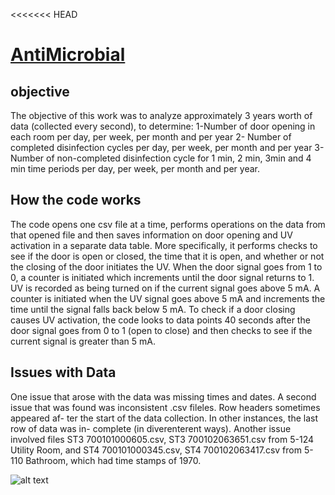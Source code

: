 <<<<<<< HEAD
# [AntiMicrobial](https://minamehrata.github.io/AntiMicrobial/)

## objective
The objective of this work was to analyze approximately 3 years worth of data
(collected every second), to determine:
1-Number of door opening in each room per day, per week, per month and
per year
2- Number of completed disinfection cycles per day, per week, per month and
per year
3-Number of non-completed disinfection cycle for 1 min, 2 min, 3min and 4
min time periods per day, per week, per month and per year. 

## How the code works

The code opens one csv file at a time, performs operations on the data from
that opened file and then saves information on door opening and UV activation
in a separate data table. More specifically, it performs checks to see if the door
is open or closed, the time that it is open, and whether or not the closing of
the door initiates the UV. When the door signal goes from 1 to 0, a counter is
initiated which increments until the door signal returns to 1. UV is recorded as
being turned on if the current signal goes above 5 mA. A counter is initiated
when the UV signal goes above 5 mA and increments the time until the signal
falls back below 5 mA. To check if a door closing causes UV activation, the code
looks to data points 40 seconds after the door signal goes from 0 to 1 (open to
close) and then checks to see if the current signal is greater than 5 mA.

## Issues with Data
One issue that arose with the data was missing times and dates. A second issue
that was found was inconsistent .csv fileles. Row headers sometimes appeared af-
ter the start of the data collection. In other instances, the last row of data was in-
complete (in diverenterent ways). Another issue involved files ST3 700101000605.csv,
ST3 700102063651.csv from 5-124 Utility Room, and ST4 700101000345.csv,
ST4 700102063417.csv from 5-110 Bathroom, which had time stamps of 1970.

![alt text](image.jpg)
